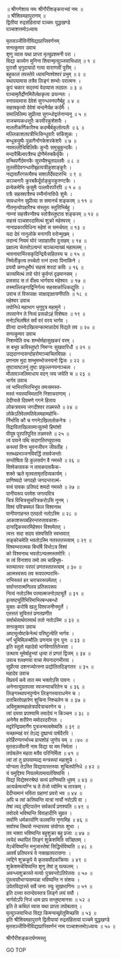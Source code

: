 
  
॥ श्रीगणेशाय नमः श्रीगौरीशङ्कराभ्यां नमः ॥  
॥ श्रीशिवमहापुराणम् ॥  
द्वितीया रुद्रसंहितायां पञ्चमः युद्धखण्डे  
पञ्चाशत्तमोऽध्यायः  
  
  
मृतसञ्जीविनीविद्याप्राप्तिवर्णनम्  
सनत्कुमार उवाच  
शृणु व्यास यथा प्राप्ता मृत्युप्रशमनी परा ।  
विद्या काव्येन मुनिना शिवान्मृत्युञ्जयाभिधात् ॥ १ ॥  
पुरासौ भृगुदायादो गत्वा वाराणसीं पुरीम् ।  
बहुकालं तपस्तेपे ध्यायन्विश्वेश्वरं प्रभुम् ॥ २ ॥  
स्थापयामास तत्रैव लिङ्‌गं शम्भोः परात्मनः ।  
कूपं चकार सद्‌रम्यं वेदव्यास तदग्रतः ॥ ३ ॥  
पञ्चामृतैर्द्रोणमितैर्लक्षकृत्वः प्रयत्नतः ।  
स्नापयामास देवेशं सुगन्धस्नपनैर्बहु ॥ ४ ॥  
सहस्रकृत्वो देवेशं चन्दनैर्यक्ष कर्दमैः ।  
समालिलिम्प सुप्रीत्या सुगन्धोद्वर्त्तनान्यनु ॥ ५ ॥  
राजचम्पकधत्तूरैः करवीरकुशेशयैः ।  
मालतीकर्णिकारैश्च कदम्बैर्बकुलोत्पलैः ॥ ६ ॥  
मल्लिकाशतपत्रीभिःसिन्धुवारैः सकिंशुकः ।  
बन्धूकपुष्पैः पुन्नागैर्नागकेशरकेशरैः ॥ ७ ॥  
नवमल्लीचिबिलिकैः कुन्दैः समुचुकुन्दकैः ।  
मन्दारैर्बिल्वपत्रैश्च द्रोणैर्मरुबकैर्वृकैः ।  
ग्रन्थिपर्णैर्दमनकैः सुरम्यैश्चूतपल्लवैः ॥ ८ ॥  
तुलसीदेवगन्धारीबृहत्पत्रीकुशाङ्‌कुरैः ।  
नद्यावर्तैरगस्त्यैश्च सशालैर्देवदारुभिः ॥ ९ ॥  
काञ्चनारैः कुरबकैर्दूर्वाङ्‌कुरकुरुण्टकैः ।  
प्रत्येकमेभिः कुसुमैः पल्लवैरपरैरपि ॥ १ ० ॥  
पत्रैः सहस्रपत्रैश्च रम्यैर्नानाविधैः शुभैः ।  
सावधानेन सुप्रीत्या स समानर्च शङ्करम् ॥ ११ ॥  
गीतनृत्योपहारैश्च संस्तुतः स्तुतिभिर्बहु ।  
नाम्नां सहस्रैरन्यैश्च स्तोत्रैस्तुष्टाव शङ्करम् ॥ १२ ॥  
सहस्रं पञ्चशरदामित्थं शुक्रो महेश्वरम् ।  
नानाप्रकारविधिना महेशं स समर्चयत् ॥ १३ ॥  
यदा देवं नानुलोके मनागपि वरोन्मुखम् ।  
तदान्यं नियमं घोरं जग्राहातीव दुःसहम् ॥ १४ ॥  
प्रक्षाल्य चेतसोऽत्यन्तं चाञ्चल्याख्यं महामलम् ।  
भावनावार्भिरसकृदिन्द्रियैःसहितस्य च ॥ १५ ॥  
निर्मलीकृत्य तच्चेतो रत्नं दत्त्वा पिनाकिने ।  
प्रययौ कणधूमौघं सहस्रं शरदां कविः ॥ १६ ॥  
काव्यमित्थं तपो घोरं कुर्वन्तं दृढमानसम् ।  
प्रससाद स तं वीक्ष्य भार्गवाय महेश्वरः ॥ १७ ॥  
तस्माल्लिङ्‌गाद्विनिर्गत्य सहस्रार्काधिकद्युतिः ।  
उवाच तं विरूपाक्षः साक्षाद्दाक्षायणीपतिः ॥ १८ ॥  
महेश्वर उवाच  
तपोनिधे महाभाग भृगुपुत्र महामुने ।  
तपसानेन ते नित्यं प्रसन्नोऽहं विशेषतः ॥ १९ ॥  
मनोऽभिलषितं सर्वं वरं वरय भार्गव ।  
प्रीत्या दास्येऽखिलान्कामान्नादेयं विद्यते तव ॥ २० ॥  
सनत्कुमार उवाच  
निशम्येति वचः शम्भोर्महासुखकरं वरम् ।  
स बभूव कविस्तुष्टो निमग्नः सुखवारिधौ ॥ २१ ॥  
उद्यदानन्दसन्दोहरोमाञ्चाचितविग्रहः ।  
प्रणनाम मुदा शम्भुमम्भोजनयनो द्विजः ॥ २२ ॥  
तुष्टावाष्टतनुं तुष्टः प्रफुल्लनयनाञ्चलः ।  
मौलावञ्जलिमाधाय वदन् जय जयेति च ॥ २३ ॥  
भार्गव उवाच  
त्वं भाभिराभिरभिभूय तमःसमस्त-  
    मस्तं नयस्यभिमतानि निशाचराणाम् ।  
देदीप्यसे दिवमणे गगने हिताय  
    लोकत्रयस्य जगदीश्वर तन्नमस्ते ॥ २४ ॥  
लोकेऽतिवेलमतिवेलमहामहोभि-  
    र्निर्भासि कौ च गगनेऽखिललोकनेत्रः ।  
विद्राविताखिलतमाःसुतमो हिमांशो  
    पीयूष पूरपरिपूरित तन्नमस्ते ॥ २५ ॥  
त्वं पावने पथि सदागतिरप्युपास्यः  
    कस्त्वां विना भुवनजीवन जीवतीह ।  
स्तब्धप्रभञ्जनविवर्द्धि तसर्वजन्तोः  
    सन्तोषिता हि कुलसर्वग वै नमस्ते ॥ २६ ॥  
विश्वेकपावक न तावकपावकैक-  
    शक्ते ऋते मृतवतामृतदिव्यकार्यम् ।  
प्राणिष्यदो जगदहो जगदन्तरात्मं-  
    स्त्वं पावकः प्रतिपदं शमदो नमस्ते ॥ २७ ॥  
पानीयरूप परमेश जगत्पवित्र  
    चित्रं विचित्रसुचरित्रकरोऽसि नूनम् ।  
विश्वं पवित्रममलं किल विश्वनाथ  
    पानीयगाहनत एतदतो नतोऽस्मि ॥ २८ ॥  
आकाशरूपबहिरन्तरुतावकाश-  
    दानाद्विकस्वरमिहेश्वर विश्वमेतत् ।  
त्वत्तः सदा सदय संश्वसिति स्वभावात्  
    सङ्‌कोचमेति भवतोऽस्मि नतस्ततस्त्वाम् ॥ २९ ॥  
विश्वम्भरात्मक बिभर्षि विभोऽत्र विश्वं  
    को विश्वनाथ भवतोऽन्यतमस्तमोरिः ।  
स त्वं विनाशय तमो तम चाहिभूष-  
    स्तव्यात्परः परपरं प्रणतस्ततस्त्वाम् ॥ ३० ॥  
आत्मस्वरूप तव रूपपरम्पराभि-  
    राभिस्ततं हर चराचररूपमेतत् ।  
सर्वान्तरात्मनिलय प्रतिरूपरूप  
    नित्यं नतोऽस्मि परमात्मजनोऽष्टमूर्ते ॥ ३१ ॥  
इत्यष्टमूर्तिभिरिमाभिरबन्धबन्धो  
    युक्तः करोषि खलु विश्वजनीनमूर्त्ते ।  
एतत्ततं सुविततं प्रणतप्रणीत  
    सर्वार्थसार्थपरमार्थ ततो नतोऽस्मि ॥ ३२ ॥  
सनत्कुमार उवाच  
अष्टमूर्त्यष्टकेनेत्थं परिष्टुत्येति भार्गवः ।  
भर्गं भूमिमिलन्मौलिः प्रणनाम पुनः पुनः ॥ ३३ ॥  
इति स्तुतो महादेवो भार्गवेणातितेजसा ।  
उत्थाय भूमेर्बाहुभ्यां धृत्वा तं प्रणतं द्विजम् ॥ ३४ ॥  
उवाच श्लक्ष्णया वाचा मेघनादगभीरया ।  
सुप्रीत्या दशनज्योत्स्ना प्रद्योतितदिङ्‌गतरः ॥ ३५ ॥  
महादेव उवाच  
विप्रवर्य कवे तात मम भक्तोऽसि पावनः ।  
अनेनात्युग्रतपसा स्वजन्याचरितेन च ॥ ३६ ॥  
लिङ्‌गस्थापनपुण्येन लिङ्‌गस्याराधनेन च ।  
दत्तचित्तोपहारेण शुचिना निश्चलेन च ॥ ३७ ॥  
अविमुक्तमहाक्षेत्रपवित्राचरणेन च ।  
त्वां दयया प्रपश्यामि तवादेयं न किञ्चन ॥ ३८ ॥  
अनेनैव शरीरेण ममोदरदरीगतः ।  
मद्वरेन्द्रियमार्गेण पुत्रजन्मत्वमेष्यसि ॥ ३९ ॥  
यच्छाम्यहं वरं तेऽद्य दुष्प्राप्यं पार्षदैरपि ।  
हरेर्हिरण्यगर्भाच्च प्रायशोहं जुगोप यम् ॥ ।४० ॥  
मृतसञ्जीवनी नाम विद्या या मम निर्मला ।  
तपोबलेन महता मयैव परिनिर्मिता ॥ ४१ ॥  
त्वां तां तु प्रापयाम्यद्य मन्त्ररूपां महाशुचे ।  
योग्यता तेऽस्ति विद्यायास्तस्याः शुचितपोनिधे ॥ ४२ ॥  
यं यमुद्दिश्य नियतमेतामावर्तयिष्यसि ।  
विद्यां विद्येश्वरश्रेष्ठं सत्यं प्राणिष्यति धुवम् ॥ ४३ ॥  
अत्यर्कमत्यग्नि च ते तेजो व्योम्नि च तारकम् ।  
देदीप्यमानं भविता ग्रहाणां प्रवरो भव ॥ ४४ ॥  
अपि च त्वां करिष्यन्ति यात्रां नार्यो नरोऽपि वा ।  
तेषां त्वद् दृष्टिपातेन सर्वकार्यं प्रणश्यति ॥ ४९ ॥  
तवोदये भविष्यन्ति विवाहादीनि सुव्रत ।  
सर्वाणि धर्मकार्याणि फलवन्ति नृणामिह ॥ ४६ ॥  
सर्वाश्च तिथयो नन्दास्तव संयोगतः शुभाः ।  
तव भक्ता भविष्यन्ति बहुशुक्रा बहु प्रजाः ॥ ४७ ॥  
त्वयेदं स्थापितं लिङ्‌गं शुक्रेशमिति सञ्ज्ञितम् ।  
येऽर्चयिष्यन्ति मनुजास्तेषां सिद्धिर्भविष्यति ॥ ४८ ॥  
आवर्षं प्रतिघस्त्रं ये नक्तव्रतपरायणाः ।  
त्वद्दिने शुक्रकूपे ये कृतसर्वोदकक्रियाः ॥ ४९ ॥  
शुक्रेशमर्चयिष्यन्ति शृणु तेषां तु यत्फलम् ।  
अवन्ध्यशुक्रास्ते मर्त्याः पुत्रवन्तोऽतिरेतसः ॥ ५० ॥  
पुंस्त्वसौभाग्यसम्पन्ना भविष्यन्ति न संशयः ।  
उपेतविद्यास्ते सर्वे जनाः स्युः सुखभागिनः ॥ ५१ ॥  
इति दत्त्वा वरान्देवस्तत्र लिङ्‌गे लयं ययौ ।  
भार्गवोऽपि निजं धाम प्राप सन्तुष्टमानसः ॥ ५२ ॥  
इति ते कथितं व्यास यथा प्राप्ता तपोबलात् ।  
मृत्युञ्जयाभिधा विद्या किमन्यच्छ्रोतुमिच्छसि ॥ ५३ ॥  
इति श्रीशिवमहापुराणे द्वितीयायां रुद्रसंहितायां पञ्चमे युद्धखण्डे  
मृतसञ्जीविनीविद्याप्राप्तिवर्णनं नाम पञ्चाशत्तमोऽध्यायः ॥ ५० ॥  
  
  
श्रीगौरीशङ्करार्पणमस्तु  
  
GO TOP
